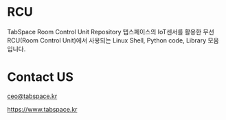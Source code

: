 # RCU
TabSpace Room Control Unit Repository
탭스페이스의 IoT센서를 활용한 무선 RCU(Room Control Unit)에서 사용되는 Linux Shell, Python code, Library 모음입니다.

# Contact US

ceo@tabspace.kr

https://www.tabspace.kr
